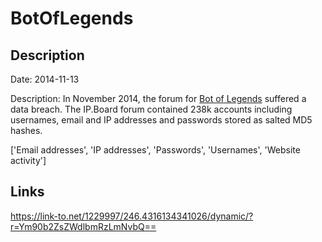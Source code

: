 # BotOfLegends

## Description

Date: 2014-11-13

Description:
In November 2014, the forum for <a href="http://botoflegends.com" target="_blank" rel="noopener">Bot of Legends</a> suffered a data breach. The IP.Board forum contained 238k accounts including usernames, email and IP addresses and passwords stored as salted MD5 hashes.


['Email addresses', 'IP addresses', 'Passwords', 'Usernames', 'Website activity']

## Links

https://link-to.net/1229997/246.4316134341026/dynamic/?r=Ym90b2ZsZWdlbmRzLmNvbQ==